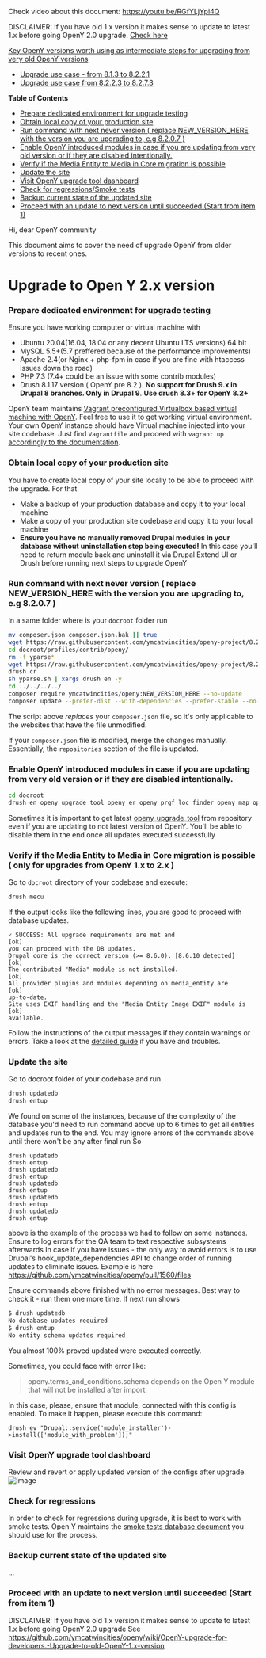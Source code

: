 Check video about this document: https://youtu.be/RGfYLjYpi4Q

DISCLAIMER: If you have old 1.x version it makes sense to update to latest 1.x before going OpenY 2.0 upgrade. [Check here](https://github.com/ymcatwincities/openy/wiki/OpenY-upgrade-for-developers.-Upgrade-to-old-OpenY-1.x-version)


[Key OpenY versions worth using as intermediate steps for upgrading from very old OpenY versions](https://github.com/ymcatwincities/openy/wiki/Important-versions-for-upgrade-path)
 

* [Upgrade use case - from 8.1.3 to 8.2.2.1](https://github.com/ymcatwincities/openy/wiki/Upgrade-OpenY-8.1.3-to-8.2.2.1)
* [Upgrade use case from 8.2.2.3 to 8.2.7.3](https://github.com/ymcatwincities/openy/wiki/Upgrade-use-case-from-8.2.2.3-to-8.2.7.3)

**Table of Contents**

- [Prepare dedicated environment for upgrade testing](#prepare-dedicated-environment-for-upgrade-testing)
- [Obtain local copy of your production site](#obtain-local-copy-of-your-production-site)
- [Run command with next never version ( replace NEW_VERSION_HERE with the version you are upgrading to, e.g 8.2.0.7 )](#run-command-with-next-never-version-replace-new_version_here-with-the-version-you-are-upgrading-to-eg-8207)
- [Enable OpenY introduced modules in case if you are updating from very old version or if they are disabled intentionally.](#enable-openy-introduced-modules-in-case-if-you-are-updating-from-very-old-version-or-if-they-are-disabled-intentionally)
- [Verify if the Media Entity to Media in Core migration is possible](#verify-if-the-media-entity-to-media-in-core-migration-is-possible)
- [Update the site](#update-the-site)
- [Visit OpenY upgrade tool dashboard](#visit-openy-upgrade-tool-dashboard)
- [Check for regressions/Smoke tests](#check-for-regressions)
- [Backup current state of the updated site](#backup-current-state-of-the-updated-site)
- [Proceed with an update to next version until succeeded (Start from item 1)](#proceed-with-an-update-to-next-version-until-succeeded-start-from-item-1)


Hi, dear OpenY community

This document aims to cover the need of upgrade OpenY from older versions to recent ones. 

Upgrade to Open Y 2.x version
=====

### Prepare dedicated environment for upgrade testing

Ensure you have working computer or virtual machine with 
 - Ubuntu 20.04(16.04, 18.04 or any decent Ubuntu LTS versions) 64 bit
 - MySQL 5.5+(5.7 preffered because of the performance improvements)
 - Apache 2.4(or Nginx + php-fpm in case if you are fine with htaccess issues down the road)
 - PHP 7.3 (7.4+ could be an issue with some contrib modules)
 - Drush 8.1.17 version ( OpenY pre 8.2 ). **No support for Drush 9.x in Drupal 8 branches. Only in Drupal 9**. **Use drush 8.3+ for OpenY 8.2+**

OpenY team maintains [Vagrant preconfigured Virtualbox based virtual machine with OpenY](https://github.com/ymcatwincities/openy-cibox-vm). Feel free to use it to get working virtual environment.
Your own OpenY instance should have Virtual machine injected into your site codebase. Just find ```Vagrantfile``` and proceed with ```vagrant up``` [accordingly to the documentation](https://github.com/ymcatwincities/openy-cibox-vm/blob/master/README.md).

### Obtain local copy of your production site

You have to create local copy of your site locally to be able to proceed with the upgrade.
For that
 - Make a backup of your production database and copy it to your local machine
 - Make a copy of your production site codebase and copy it to your local machine
 - **Ensure you have no manually removed Drupal modules in your database without uninstallation step being executed!** In this case you'll need to return module back and uninstall it via Drupal Extend UI or Drush before running next steps to upgrade OpenY

### Run command with next never version ( replace NEW_VERSION_HERE with the version you are upgrading to, e.g 8.2.0.7 )

In a same folder where is your ```docroot``` folder run

```sh
mv composer.json composer.json.bak || true
wget https://raw.githubusercontent.com/ymcatwincities/openy-project/8.2.x/composer.json
cd docroot/profiles/contrib/openy/
rm -f yparse*
wget https://raw.githubusercontent.com/ymcatwincities/openy-project/8.2.x/scripts/yparse.sh
drush cr
sh yparse.sh | xargs drush en -y
cd ../../../../
composer require ymcatwincities/openy:NEW_VERSION_HERE --no-update
composer update --prefer-dist --with-dependencies --prefer-stable --no-suggest
```
The script above *replaces* your `composer.json` file, so it's only applicable to the websites that have the file unmodified.

If your `composer.json` file is modified, merge the changes manually. Essentially, the `repositories` section of the file is updated.


### Enable OpenY introduced modules in case if you are updating from very old version or if they are disabled intentionally.

```sh
cd docroot
drush en openy_upgrade_tool openy_er openy_prgf_loc_finder openy_map openy_data_wrapper openy_loc_branch openy_focal_point media_directories_ui
```
Sometimes it is important to get latest [openy_upgrade_tool](https://github.com/ymcatwincities/openy/tree/8.x-2.x/modules/custom/openy_upgrade_tool) from repository even if you are updating to not latest version of OpenY.
You'll be able to disable them in the end once all updates executed successfully

### Verify if the Media Entity to Media in Core migration is possible ( only for upgrades from OpenY 1.x to 2.x )

Go to `docroot` directory of your codebase and execute:
```sh
drush mecu
```

If the output looks like the following lines, you are good to proceed with database updates.
```
✓ SUCCESS: All upgrade requirements are met and                      [ok]
you can proceed with the DB updates.
Drupal core is the correct version (>= 8.6.0). [8.6.10 detected]     [ok]
The contributed "Media" module is not installed.                     [ok]
All provider plugins and modules depending on media_entity are       [ok]
up-to-date.
Site uses EXIF handling and the "Media Entity Image EXIF" module is  [ok]
available.
```

Follow the instructions of the output messages if they contain warnings or errors.
Take a look at the [detailed guide](https://www.drupal.org/node/2863992) if you have and troubles.

### Update the site

Go to docroot folder of your codebase and run
```sh
drush updatedb
drush entup
```
We found on some of the instances, because of the complexity of the database you'd need to run command above up to 6 times to get all entities and updates run to the end. You may ignore errors of the commands above until there won't be any after final run
So
```
drush updatedb
drush entup
drush updatedb
drush entup
drush updatedb
drush entup
drush updatedb
drush entup
drush updatedb
drush entup
```
above is the example of the process we had to follow on some instances.
Ensure to log errors for the QA team to text respective subsystems afterwards
In case if you have issues - the only way to avoid errors is to use Drupal's hook_update_dependencies API to change order of running updates to eliminate issues. Example is here https://github.com/ymcatwincities/openy/pull/1560/files

Ensure commands above finished with no error messages. Best way to check it - run them one more time. If next run shows 
```sh
$ drush updatedb
No database updates required                                                                                    [success]
$ drush entup
No entity schema updates required                                                                               [success]
```
You almost 100% proved updated were executed correctly.

Sometimes, you could face with error like: 
> openy.terms_and_conditions.schema depends on the Open Y module that will not be installed after import.

In this case, please, ensure that module, connected with this config is enabled.
To make it happen, please execute this command: 

`drush ev "Drupal::service('module_installer')->install(['module_with_problem']);"`

### Visit OpenY upgrade tool dashboard 
Review and revert or apply updated version of the configs after upgrade. 
![image](https://user-images.githubusercontent.com/563412/55151463-01759b00-5157-11e9-878e-dc744698a021.png)

### Check for regressions

In order to check for regressions during upgrade, it is best to work with smoke tests. Open Y maintains the [smoke tests database document](https://docs.google.com/spreadsheets/d/1yLUkMgJKK94hABy107_V-1AcJbRSSEf2s4wsQto1wfI/edit?usp=sharing) you should use for the process.

### Backup current state of the updated site

...

### Proceed with an update to next version until succeeded (Start from item 1)

DISCLAIMER: If you have old 1.x version it makes sense to update to latest 1.x before going OpenY 2.0 upgrade
See https://github.com/ymcatwincities/openy/wiki/OpenY-upgrade-for-developers.-Upgrade-to-old-OpenY-1.x-version

